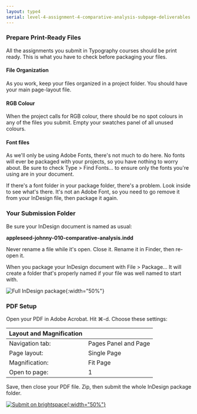 ```yaml
---
layout: type4
serial: level-4-assignment-4-comparative-analysis-subpage-deliverables
---
```

### Prepare Print-Ready Files

All the assignments you submit in Typography courses should be print ready. This is what you have to check before packaging your files.

#### File Organization

As you work, keep your files organized in a project folder. You should have your main page-layout file.

#### RGB Colour

When the project calls for RGB colour, there should be no spot colours in any of the files you submit. Empty your swatches panel of all unused colours.

#### Font files

As we'll only be using Adobe Fonts, there's not much to do here. No fonts will ever be packaged with your projects, so you have nothing to worry about. Be sure to check <span class="command">Type > Find Fonts...</span> to ensure only the fonts you're using are in your document.

If there's a font folder in your package folder, there's a problem. Look inside to see what's there. It's not an Adobe Font, so you need to go remove it from your InDesign file, then package it again.

### Your Submission Folder

Be sure your InDesign document is named as usual:

**appleseed-johnny-010-comparative-analysis.indd**

Never rename a file while it's open. Close it. Rename it in Finder, then re-open it.

When you package your InDesign document with <span class="command">File > Package...</span> It will create a folder that's properly named if your file was well named to start with.

![Full InDesign package]({{site.url}}/svg/submission-indesign-package.svg){:width="50%"}

### PDF Setup

Open your PDF in Adobe Acrobat. Hit <span class="command">⌘-d</span>. Choose these settings:

| Layout and Magnification |                      |
|--------------------------|----------------------|
| Navigation tab:          | Pages Panel and Page |
| Page layout:             | Single Page          |
| Magnification:           | Fit Page             |
| Open to page:            | 1                    |

Save, then close your PDF file. Zip, then submit the whole InDesign package folder.


<a href="https://brightspace.algonquincollege.com/d2l/lms/dropbox/user/folder_submit_files.d2l?db=414030&grpid=0&isprv=&bp=0&ou=448664" title="Submit on Brightspace" target="_blank">![Submit on brightspace]({{site.url}}/svg/button-submit-brightspace.svg){:width="50%"}</a>